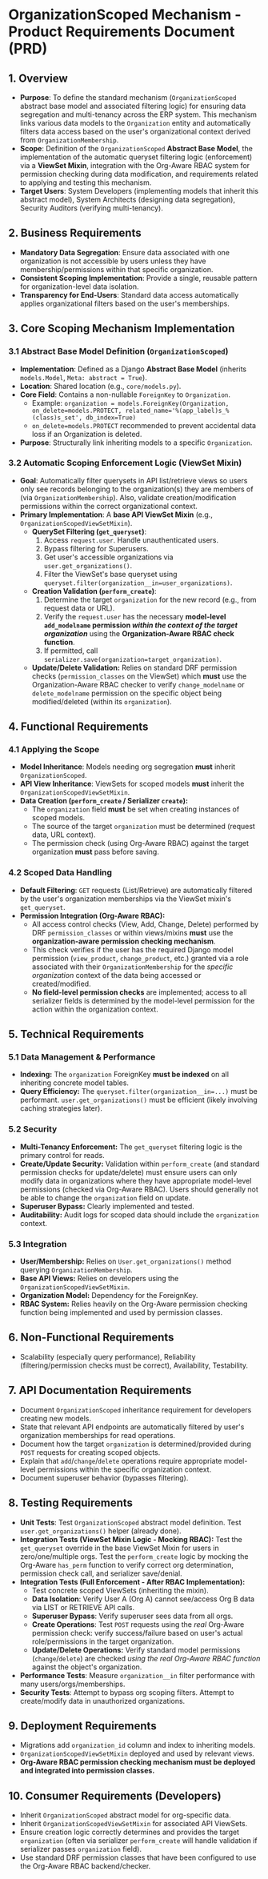 

# OrganizationScoped Mechanism - Product Requirements Document (PRD)

## 1. Overview

*   **Purpose**: To define the standard mechanism (`OrganizationScoped` abstract base model and associated filtering logic) for ensuring data segregation and multi-tenancy across the ERP system. This mechanism links various data models to the `Organization` entity and automatically filters data access based on the user's organizational context derived from `OrganizationMembership`.
*   **Scope**: Definition of the `OrganizationScoped` **Abstract Base Model**, the implementation of the automatic queryset filtering logic (enforcement) via a **ViewSet Mixin**, integration with the Org-Aware RBAC system for permission checking during data modification, and requirements related to applying and testing this mechanism.
*   **Target Users**: System Developers (implementing models that inherit this abstract model), System Architects (designing data segregation), Security Auditors (verifying multi-tenancy).

## 2. Business Requirements

*   **Mandatory Data Segregation**: Ensure data associated with one organization is not accessible by users unless they have membership/permissions within that specific organization.
*   **Consistent Scoping Implementation**: Provide a single, reusable pattern for organization-level data isolation.
*   **Transparency for End-Users**: Standard data access automatically applies organizational filters based on the user's memberships.

## 3. Core Scoping Mechanism Implementation

### 3.1 Abstract Base Model Definition (`OrganizationScoped`)
*   **Implementation**: Defined as a Django **Abstract Base Model** (inherits `models.Model`, `Meta: abstract = True`).
*   **Location**: Shared location (e.g., `core/models.py`).
*   **Core Field**: Contains a non-nullable `ForeignKey` to `Organization`.
    *   Example: `organization = models.ForeignKey(Organization, on_delete=models.PROTECT, related_name='%(app_label)s_%(class)s_set', db_index=True)`
    *   `on_delete=models.PROTECT` recommended to prevent accidental data loss if an Organization is deleted.
*   **Purpose**: Structurally link inheriting models to a specific `Organization`.

### 3.2 Automatic Scoping Enforcement Logic (ViewSet Mixin)
*   **Goal**: Automatically filter querysets in API list/retrieve views so users only see records belonging to the organization(s) they are members of (via `OrganizationMembership`). Also, validate creation/modification permissions within the correct organizational context.
*   **Primary Implementation**: A **base API ViewSet Mixin** (e.g., `OrganizationScopedViewSetMixin`).
    *   **QuerySet Filtering (`get_queryset`)**:
        1. Access `request.user`. Handle unauthenticated users.
        2. Bypass filtering for Superusers.
        3. Get user's accessible organizations via `user.get_organizations()`.
        4. Filter the ViewSet's base queryset using `queryset.filter(organization__in=user_organizations)`.
    *   **Creation Validation (`perform_create`)**:
        1. Determine the target `organization` for the new record (e.g., from request data or URL).
        2. Verify the `request.user` has the necessary **model-level `add_modelname` permission *within the context of the target organization*** using the **Organization-Aware RBAC check function**.
        3. If permitted, call `serializer.save(organization=target_organization)`.
    *   **Update/Delete Validation:** Relies on standard DRF permission checks (`permission_classes` on the ViewSet) which **must** use the Organization-Aware RBAC checker to verify `change_modelname` or `delete_modelname` permission on the specific object being modified/deleted (within its `organization`).

## 4. Functional Requirements

### 4.1 Applying the Scope
*   **Model Inheritance**: Models needing org segregation **must** inherit `OrganizationScoped`.
*   **API View Inheritance**: ViewSets for scoped models **must** inherit the `OrganizationScopedViewSetMixin`.
*   **Data Creation (`perform_create` / Serializer `create`):**
    *   The `organization` field **must** be set when creating instances of scoped models.
    *   The source of the target `organization` must be determined (request data, URL context).
    *   The permission check (using Org-Aware RBAC) against the target organization **must** pass before saving.

### 4.2 Scoped Data Handling
*   **Default Filtering**: `GET` requests (List/Retrieve) are automatically filtered by the user's organization memberships via the ViewSet mixin's `get_queryset`.
*   **Permission Integration (Org-Aware RBAC):**
    *   All access control checks (View, Add, Change, Delete) performed by DRF `permission_classes` or within views/mixins **must** use the **organization-aware permission checking mechanism**.
    *   This check verifies if the user has the required Django model permission (`view_product`, `change_product`, etc.) granted via a role associated with their `OrganizationMembership` for the *specific organization* context of the data being accessed or created/modified.
    *   **No field-level permission checks** are implemented; access to all serializer fields is determined by the model-level permission for the action within the organization context.

## 5. Technical Requirements

### 5.1 Data Management & Performance
*   **Indexing:** The `organization` ForeignKey **must be indexed** on all inheriting concrete model tables.
*   **Query Efficiency:** The `queryset.filter(organization__in=...)` must be performant. `user.get_organizations()` must be efficient (likely involving caching strategies later).

### 5.2 Security
*   **Multi-Tenancy Enforcement:** The `get_queryset` filtering logic is the primary control for reads.
*   **Create/Update Security:** Validation within `perform_create` (and standard permission checks for update/delete) must ensure users can only modify data in organizations where they have appropriate model-level permissions (checked via Org-Aware RBAC). Users should generally not be able to change the `organization` field on update.
*   **Superuser Bypass:** Clearly implemented and tested.
*   **Auditability:** Audit logs for scoped data should include the `organization` context.

### 5.3 Integration
*   **User/Membership:** Relies on `User.get_organizations()` method querying `OrganizationMembership`.
*   **Base API Views:** Relies on developers using the `OrganizationScopedViewSetMixin`.
*   **Organization Model:** Dependency for the ForeignKey.
*   **RBAC System:** Relies heavily on the Org-Aware permission checking function being implemented and used by permission classes.

## 6. Non-Functional Requirements
*   Scalability (especially query performance), Reliability (filtering/permission checks must be correct), Availability, Testability.

## 7. API Documentation Requirements
*   Document `OrganizationScoped` inheritance requirement for developers creating new models.
*   State that relevant API endpoints are automatically filtered by user's organization memberships for read operations.
*   Document how the target `organization` is determined/provided during `POST` requests for creating scoped objects.
*   Explain that `add`/`change`/`delete` operations require appropriate model-level permissions within the specific organization context.
*   Document superuser behavior (bypasses filtering).

## 8. Testing Requirements
*   **Unit Tests**: Test `OrganizationScoped` abstract model definition. Test `user.get_organizations()` helper (already done).
*   **Integration Tests (ViewSet Mixin Logic - Mocking RBAC):** Test the `get_queryset` override in the base ViewSet Mixin for users in zero/one/multiple orgs. Test the `perform_create` logic by mocking the Org-Aware `has_perm` function to verify correct org determination, permission check call, and serializer save/denial.
*   **Integration Tests (Full Enforcement - After RBAC Implementation):**
    *   Test concrete scoped ViewSets (inheriting the mixin).
    *   **Data Isolation**: Verify User A (Org A) cannot see/access Org B data via LIST or RETRIEVE API calls.
    *   **Superuser Bypass**: Verify superuser sees data from all orgs.
    *   **Create Operations**: Test `POST` requests using the *real* Org-Aware permission check: verify success/failure based on user's actual role/permissions in the target organization.
    *   **Update/Delete Operations:** Verify standard model permissions (`change`/`delete`) are checked *using the real Org-Aware RBAC function* against the object's organization.
*   **Performance Tests**: Measure `organization__in` filter performance with many users/orgs/memberships.
*   **Security Tests**: Attempt to bypass org scoping filters. Attempt to create/modify data in unauthorized organizations.

## 9. Deployment Requirements
*   Migrations add `organization_id` column and index to inheriting models.
*   `OrganizationScopedViewSetMixin` deployed and used by relevant views.
*   **Org-Aware RBAC permission checking mechanism must be deployed and integrated into permission classes.**

## 10. Consumer Requirements (Developers)
*   Inherit `OrganizationScoped` abstract model for org-specific data.
*   Inherit `OrganizationScopedViewSetMixin` for associated API ViewSets.
*   Ensure creation logic correctly determines and provides the target `organization` (often via serializer `perform_create` will handle validation if serializer passes `organization` field).
*   Use standard DRF permission classes that have been configured to use the Org-Aware RBAC backend/checker.
